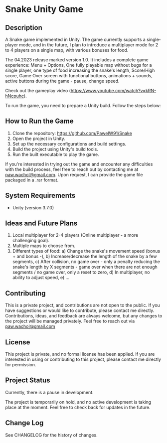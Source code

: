 # Snake Unity Game

## Description

A Snake game implemented in Unity. The game currently supports a single-player mode, and in the future, I plan to introduce a multiplayer mode for 2 to 4 players on a single map, with various bonuses for food.

The 04.2023 release marked version 1.0.
It includes a complete game experience: Menu + Options, One fully playable map without bugs for a single player, one type of food increasing the snake's length, Score/High score, Game Over screen with functional buttons, animations + sounds, active buttons during the game - pause, change speed.

Check out the gameplay video (https://www.youtube.com/watch?v=kRN-hNcpuhc).

To run the game, you need to prepare a Unity build. Follow the steps below:

## How to Run the Game

1. Clone the repository: https://github.com/PawelW91/Snake
2. Open the project in Unity.
3. Set up the necessary configurations and build settings.
4. Build the project using Unity's build tools.
5. Run the built executable to play the game.

If you're interested in trying out the game and encounter any difficulties with the build process, feel free to reach out by contacting me at [paw.wachol@gmail.com](mailto:paw.wachol@gmail.com). Upon request, I can provide the game file packaged in a .rar format.

## System Requirements

- Unity (version 3.7.0)

## Ideas and Future Plans

1. Local multiplayer for 2-4 players (Online multiplayer - a more challenging goal).
2. Multiple maps to choose from.
3. Different types of food:
   a) Change the snake's movement speed (bonus + and bonus -),
   b) Increase/decrease the length of the snake by a few segments,
   c) After collision, no game over - only a penalty reducing the snake's length by X segments - game over when there are not enough segments / no game over, only a reset to zero,
   d) In multiplayer, no ability to adjust speed,
   e) ...


## Contributing

This is a private project, and contributions are not open to the public. If you have suggestions or would like to contribute, please contact me directly. Contributions, ideas, and feedback are always welcome, but any changes to the project will be managed privately. Feel free to reach out via paw.wachol@gmail.com

## License

This project is private, and no formal license has been applied. If you are interested in using or contributing to this project, please contact me directly for permission.

## Project Status

Currently, there is a pause in development.

The project is temporarily on hold, and no active development is taking place at the moment. Feel free to check back for updates in the future.

## Change Log

See CHANGELOG for the history of changes.
